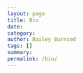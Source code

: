 ```yaml
---
layout: page
title: Bio
date:
category: 
author: Bailey Burnsed
tags: []
summary: 
permalink: /bio/
---
```

